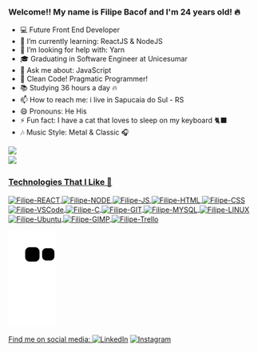 ### Welcome!! My name is Filipe Bacof and I'm 24 years old! 🔥

<!-- - 🔭 I’m currently working on QUERO PREENCHER ESSE ESPAÇO COM O NOME DA SUA EMPRESA ❤️ -->
- 💻 Future Front End Developer
- 🌱 I’m currently learning: ReactJS & NodeJS
- 🤔 I’m looking for help with: Yarn
- 🎓 Graduating in Software Engineer at Unicesumar
- 💬 Ask me about: JavaScript
- 🚀 Clean Code! Pragmatic Programmer!
- 📚 Studying 36 hours a day 🔥
- 📫 How to reach me: i live in Sapucaia do Sul - RS
- 😄 Pronouns: He His
- ⚡ Fun fact: I have a cat that loves to sleep on my keyboard 🐈‍⬛
- 🎶 Music Style: Metal & Classic 🎧


<link rel="stylesheet" href="https://cdn.jsdelivr.net/gh/devicons/devicon@v2.15.1/devicon.min.css">

<div>
  <a href="https://github.com/Filipe-Bacof">
  <img height="180em" src="https://github-readme-stats.vercel.app/api?username=Filipe-Bacof&show_icons=true&theme=midnight-purple&include_all_commits=true&count_private=true"/> <br/>
  <img height="180em" src="https://github-readme-stats.vercel.app/api/top-langs/?username=Filipe-Bacof&layout=compact&langs_count=7&theme=midnight-purple"/>
</div>
  
  
  <div>
   
  ### Technologies That I Like 🔧
    
  <img align="center" alt="Filipe-REACT" height="30" width="40" src="https://cdn.jsdelivr.net/gh/devicons/devicon/icons/react/react-original.svg" />

  <img align="center" alt="Filipe-NODE" height="30" width="40" src="https://cdn.jsdelivr.net/gh/devicons/devicon/icons/nodejs/nodejs-original.svg" />

  <img align="center" alt="Filipe-JS" height="30" width="40" src="https://cdn.jsdelivr.net/gh/devicons/devicon/icons/javascript/javascript-original.svg" />

  <img align="center" alt="Filipe-HTML" height="30" width="40" src="https://cdn.jsdelivr.net/gh/devicons/devicon/icons/html5/html5-original.svg" />

  <img align="center" alt="Filipe-CSS" height="30" width="40" src="https://cdn.jsdelivr.net/gh/devicons/devicon/icons/css3/css3-original.svg" />

  <img align="center" alt="Filipe-VSCode" height="30" width="40" src="https://cdn.jsdelivr.net/gh/devicons/devicon/icons/vscode/vscode-original.svg" />

  <img align="center" alt="Filipe-C" height="30" width="40" src="https://cdn.jsdelivr.net/gh/devicons/devicon/icons/c/c-original.svg" />

  <img align="center" alt="Filipe-GIT" height="30" width="40" src="https://cdn.jsdelivr.net/gh/devicons/devicon/icons/git/git-original.svg" />

  <img align="center" alt="Filipe-MYSQL" height="30" width="40" src="https://cdn.jsdelivr.net/gh/devicons/devicon/icons/mysql/mysql-original.svg" />

  <img align="center" alt="Filipe-LINUX" height="30" width="40" src="https://cdn.jsdelivr.net/gh/devicons/devicon/icons/linux/linux-original.svg" />

  <img align="center" alt="Filipe-Ubuntu" height="30" width="40" src="https://cdn.jsdelivr.net/gh/devicons/devicon/icons/ubuntu/ubuntu-plain.svg" />

  <img align="center" alt="Filipe-GIMP" height="30" width="40" src="https://cdn.jsdelivr.net/gh/devicons/devicon/icons/gimp/gimp-original.svg" />

  <img align="center" alt="Filipe-Trello" height="30" width="40" src="https://cdn.jsdelivr.net/gh/devicons/devicon/icons/trello/trello-plain.svg" />

  </div>
  

  ![Snake animation](https://github.com/Filipe-Bacof/Filipe-Bacof/blob/output/github-contribution-grid-snake.svg)
  
  
  Find me on social media:
<a href="https://www.linkedin.com/in/filipe-bacof/" target="_blank"><img src="https://img.shields.io/badge/LinkedIn-%230077B5.svg?&style=flat-square&logo=linkedin&logoColor=white" alt="LinkedIn"></a> <a href="https://www.instagram.com/filipe.bacof/" target="_blank"><img src="https://img.shields.io/badge/Instagram-%23E4405F.svg?&style=flat-square&logo=instagram&logoColor=white" alt="Instagram"></a>
  
  
  

